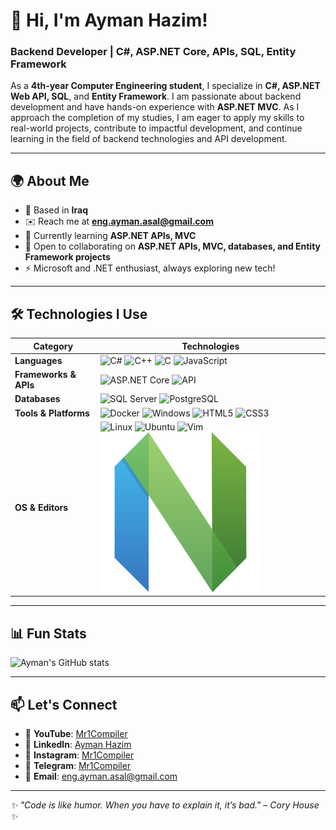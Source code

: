 # 👋 Hi, I'm Ayman Hazim!

### Backend Developer | C#, ASP.NET Core, APIs, SQL, Entity Framework

As a **4th-year Computer Engineering student**, I specialize in **C#, ASP.NET Web API, SQL**, and **Entity Framework**. I am passionate about backend development and have hands-on experience with **ASP.NET MVC**. As I approach the completion of my studies, I am eager to apply my skills to real-world projects, contribute to impactful development, and continue learning in the field of backend technologies and API development.

---

## 🌍 About Me

- 📍 Based in **Iraq**
- ✉️ Reach me at **[eng.ayman.asal@gmail.com](mailto:eng.ayman.asal@gmail.com)**
- 🧠 Currently learning **ASP.NET APIs, MVC**
- 🤝 Open to collaborating on **ASP.NET APIs, MVC, databases, and Entity Framework projects**
- ⚡ Microsoft and .NET enthusiast, always exploring new tech!

---

## 🛠️ Technologies I Use

| **Category**            | **Technologies** |
|-------------------------|------------------|
| **Languages**           | ![C#](https://cdn.jsdelivr.net/gh/devicons/devicon/icons/csharp/csharp-original.svg) ![C++](https://cdn.jsdelivr.net/gh/devicons/devicon/icons/cplusplus/cplusplus-original.svg) ![C](https://cdn.jsdelivr.net/gh/devicons/devicon/icons/c/c-original.svg) ![JavaScript](https://cdn.jsdelivr.net/gh/devicons/devicon/icons/javascript/javascript-original.svg) |
| **Frameworks & APIs**   | ![ASP.NET Core](https://cdn.jsdelivr.net/gh/devicons/devicon/icons/dotnetcore/dotnetcore-original.svg) ![API](https://img.icons8.com/color/48/api.png) |
| **Databases**           | ![SQL Server](https://cdn.jsdelivr.net/gh/devicons/devicon/icons/microsoftsqlserver/microsoftsqlserver-plain.svg) ![PostgreSQL](https://cdn.jsdelivr.net/gh/devicons/devicon/icons/postgresql/postgresql-original.svg) |
| **Tools & Platforms**   | ![Docker](https://cdn.jsdelivr.net/gh/devicons/devicon/icons/docker/docker-original.svg) ![Windows](https://cdn.jsdelivr.net/gh/devicons/devicon/icons/windows8/windows8-original.svg) ![HTML5](https://cdn.jsdelivr.net/gh/devicons/devicon/icons/html5/html5-original.svg) ![CSS3](https://cdn.jsdelivr.net/gh/devicons/devicon/icons/css3/css3-original.svg) |
| **OS & Editors**        | ![Linux](https://cdn.jsdelivr.net/gh/devicons/devicon/icons/linux/linux-original.svg) ![Ubuntu](https://cdn.jsdelivr.net/gh/devicons/devicon/icons/ubuntu/ubuntu-plain.svg) ![Vim](https://cdn.jsdelivr.net/gh/devicons/devicon/icons/vim/vim-original.svg) ![Neovim](https://raw.githubusercontent.com/devicons/devicon/master/icons/neovim/neovim-original.svg) |

---

## 📊 Fun Stats

![Ayman's GitHub stats](https://github-readme-stats.vercel.app/api?username=mr1compiler&show_icons=true&theme=tokyonight&hide_border=true)

---

## 📫 Let's Connect

- 🎥 **YouTube**: [Mr1Compiler](https://www.youtube.com/@Mr1Compiler) 
- 💼 **LinkedIn**: [Ayman Hazim](https://www.linkedin.com/in/ayman-hazim-a8219b327/)  
- 📸 **Instagram**: [Mr1Compiler](https://instagram.com/mr1compiler)  
- 💬 **Telegram**: [Mr1Compiler](https://t.me/mr1compiler) 
- 📧 **Email**: [eng.ayman.asal@gmail.com](mailto:eng.ayman.asal@gmail.com)  

---

_✨ "Code is like humor. When you have to explain it, it’s bad." – Cory House ✨_
